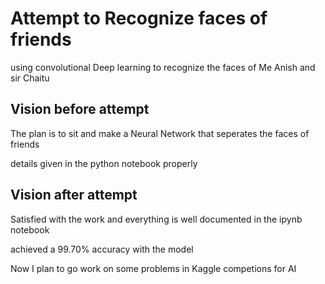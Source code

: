 # Attempt to Recognize faces of friends

using convolutional Deep learning to recognize the faces of Me Anish and sir Chaitu

## Vision before attempt

The plan is to sit and make a Neural Network that seperates the faces of friends

details given in the python notebook properly

## Vision after attempt

Satisfied with the work and everything is well documented in the ipynb notebook

achieved a 99.70% accuracy with the model

Now I plan to go work on some problems in Kaggle competions for AI

